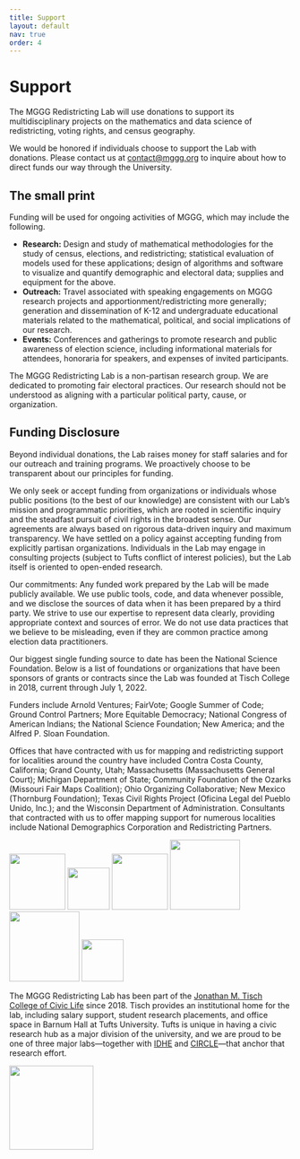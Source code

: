 ```yaml
---
title: Support
layout: default
nav: true
order: 4
---
```


# Support

The MGGG Redistricting Lab will use donations to support its multidisciplinary projects on the mathematics and data science of redistricting, voting rights, and census geography.

We would be honored if individuals choose to support the Lab with donations.  Please contact us at [contact@mggg.org](mailto:contact@mggg.org) to inquire about how to direct funds our way through the University.


## The small print

Funding will be used for ongoing activities of MGGG, which may include the following.

- **Research:** Design and study of mathematical methodologies for the study of census, elections, and redistricting; statistical evaluation of models used for these applications; design of algorithms and software to visualize and quantify demographic and electoral data; supplies and equipment for the above.
- **Outreach:** Travel associated with speaking engagements on MGGG research projects and apportionment/redistricting more generally; generation and dissemination of K-12 and undergraduate educational materials related to the mathematical, political, and social implications of our research.
- **Events:** Conferences and gatherings to promote research and public awareness of election science, including informational materials for attendees, honoraria for speakers, and expenses of invited participants.
<!-- - **Consulting:** Expert witnessing, scientific/GIS-based evidence collection, and other activities to support legal cases and civic projects for which the geometry of gerrymandering may be relevant. -->

The MGGG Redistricting Lab is a non-partisan research group. We are dedicated to promoting fair electoral practices. Our research should not be understood as aligning with a particular political party, cause, or organization.

## Funding Disclosure

Beyond individual donations, the Lab raises money for staff salaries and for our outreach and training programs. We proactively choose to be transparent about our principles for funding. 

We only seek or accept funding from organizations or individuals whose public positions (to the best of our knowledge) are consistent with our Lab’s mission and programmatic priorities, which are rooted in scientific inquiry and the steadfast pursuit of civil rights in the broadest sense. Our agreements are always based on rigorous data-driven inquiry and maximum transparency. We have settled on a policy against accepting funding from explicitly partisan organizations. Individuals in the Lab may engage in consulting projects (subject to Tufts conflict of interest policies), but the Lab itself is oriented to open-ended research.

Our commitments:  Any funded work prepared by the Lab will be made publicly available.  We use public tools, code, and data whenever possible, and we disclose the sources of data when it has been prepared by a third party. We strive to use our expertise to represent data clearly, providing appropriate context and sources of error. We do not use data practices that we believe to be misleading, even if they are common practice among election data practitioners.

Our biggest single funding source to date has been the National Science Foundation. Below is a list of foundations or organizations that have been sponsors of grants or contracts since the Lab was founded at Tisch College in 2018, current through July 1, 2022.

Funders include Arnold Ventures;
FairVote;
Google Summer of Code;
Ground Control Partners;
More Equitable Democracy; 
National Congress of American Indians;
the National Science Foundation; 
New America;
and 
the Alfred P. Sloan Foundation.

Offices that have contracted with us for mapping and redistricting support for localities around the country have included Contra Costa County, California; Grand County, Utah; Massachusetts (Massachusetts General Court); Michigan Department of State; Community Foundation of the Ozarks (Missouri Fair Maps Coalition); Ohio Organizing Collaborative; New Mexico (Thornburg Foundation); Texas Civil Rights Project (Oficina Legal del Pueblo Unido, Inc.); and the Wisconsin Department of Administration.  Consultants that contracted with us to offer mapping support for numerous localities include National Demographics Corporation and Redistricting Partners.

<div class="funders">
    <img src="/uploads/funding/Alfred_P._Sloan_Foundation_stacked_logo.png" height="100">
    <img src="/uploads/funding/New-America-logo.png" height="75">
    <img src="/uploads/funding/med-logo.png" height="100">
    <img src="/uploads/funding/nsf-logo.png" height="125">
    <img src="/uploads/funding/gsoc-logo.png" height="125">
    <img src="/uploads/funding/Arnold_Ventures.PNG" height="75">
</div>

The MGGG Redistricting Lab has been part of the [Jonathan M. Tisch College of Civic Life](https://tischcollege.tufts.edu/) since 2018.  Tisch provides an institutional home for the lab, including salary support, student research placements, and office space in Barnum Hall at Tufts University. Tufts is unique in having a civic research hub as a major division of the university, and we are proud to be one of three major labs—together with [IDHE](https://idhe.tufts.edu/) and [CIRCLE](https://circle.tufts.edu/)—that anchor that research effort. 

<div class="funders">
<img src="/uploads/funding/tisch.png" height="150">
</div>
